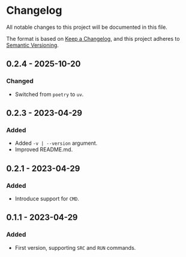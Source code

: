 # Changelog

All notable changes to this project will be documented in this file.

The format is based on [Keep a Changelog](https://keepachangelog.com/en/1.0.0/),
and this project adheres to [Semantic Versioning](https://semver.org/spec/v2.0.0.html).

## 0.2.4 - 2025-10-20
### Changed
- Switched from `poetry` to `uv`.

## 0.2.3 - 2023-04-29
### Added
- Added `-v | --version` argument.
- Improved README.md.

## 0.2.1 - 2023-04-29
### Added
- Introduce support for `CMD`.

## 0.1.1 - 2023-04-29
### Added
- First version, supporting `SRC` and `RUN` commands.
